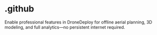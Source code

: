 # .github
Enable professional features in DroneDeploy for offline aerial planning, 3D modeling, and full analytics—no persistent internet required.

